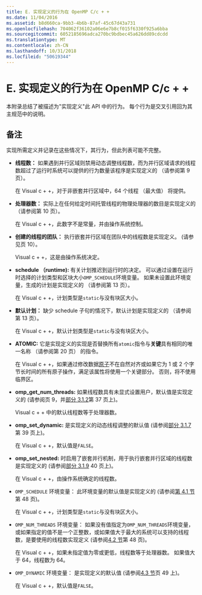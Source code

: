 ```yaml
---
title: E. 实现定义的行为在 OpenMP C/c + +
ms.date: 11/04/2016
ms.assetid: b8d660ca-9bb3-4b6b-87af-45c67d43a731
ms.openlocfilehash: 704062f36102a06e6e7b8cf015f6330f925a6bba
ms.sourcegitcommit: 6052185696adca270bc9bdbec45a626dd89cdcdd
ms.translationtype: MT
ms.contentlocale: zh-CN
ms.lasthandoff: 10/31/2018
ms.locfileid: "50619344"
---
```

# <a name="e-implementation-defined-behaviors-in-openmp-cc"></a>E. 实现定义的行为在 OpenMP C/c + +

本附录总结了被描述为"实现定义"此 API 中的行为。  每个行为是交叉引用回为其主规范中的说明。

## <a name="remarks"></a>备注

实现所需定义并记录在这些情况下，其行为，但此列表可能不完整。

- **线程数：** 如果遇到并行区域则禁用动态调整线程数，而为并行区域请求的线程数超过了运行时系统可以提供的行为数量该程序是实现定义的 （请参阅第 9 页）。

   在 Visual c + +，对于非嵌套并行区域中，64 个线程 （最大值） 将提供。

- **处理器数：** 实际上在任何给定时间托管线程的物理处理器的数目是实现定义的 （请参阅第 10 页）。

   在 Visual c + +，此数字不是常量，并由操作系统控制。

- **创建的线程的团队：** 执行嵌套并行区域在团队中的线程数是实现定义。 (请参见页 10）。

   Visual c + +，这是由操作系统决定。

- **schedule （runtime):** 有关计划推迟到运行时的决定。 可以通过设置在运行时选择的计划类型和区块大小`OMP_SCHEDULE`环境变量。 如果未设置此环境变量，生成的计划是实现定义的 （请参阅第 13 页）。

   在 Visual c + +，计划类型是`static`与没有块区大小。

- **默认计划：** 缺少 schedule 子句的情况下，默认计划是实现定义的 （请参阅第 13 页）。

   在 Visual c + +，默认计划类型是`static`与没有块区大小。

- **ATOMIC:** 它是实现定义的实现是否替换所有`atomic`指令与**关键**具有相同的唯一名称 （请参阅第 20 页） 的指令。

   在 Visual c + +，如果通过修改数据[原子](../../parallel/openmp/reference/atomic.md)不在自然对齐或如果它为 1 或 2 个字节长时间的所有原子操作，满足该属性将使用一个关键部分。 否则，将不使用临界区。

- **omp_get_num_threads:** 如果线程数具有未显式设置用户，默认值是实现定义的 (请参阅页 9，并[部分 3.1.2](../../parallel/openmp/3-1-2-omp-get-num-threads-function.md)第 37 页上)。

   Visual c + + 中的默认线程数等于处理器数。

- **omp_set_dynamic:** 是实现定义的动态线程调整的默认值 (请参阅[部分 3.1.7](../../parallel/openmp/3-1-7-omp-set-dynamic-function.md)第 39 页上)。

   在 Visual c + +，默认值是`FALSE`。

- **omp_set_nested:** 时启用了嵌套并行机制，用于执行嵌套并行区域的线程数是实现定义的 (请参阅[部分 3.1.9](../../parallel/openmp/3-1-9-omp-set-nested-function.md) 40 页上)。

   在 Visual c + +，由操作系统确定的线程数。

- `OMP_SCHEDULE` 环境变量： 此环境变量的默认值是实现定义的 (请参阅[第 4.1 节](../../parallel/openmp/4-1-omp-schedule.md)第 48 页)。

   在 Visual c + +，计划类型是`static`与没有块区大小。

- `OMP_NUM_THREADS` 环境变量： 如果没有值指定为`OMP_NUM_THREADS`环境变量，或如果指定的值不是一个正整数，或如果值大于最大的系统可以支持的线程数，是要使用的线程数实现定义 (请参阅[4.2 节](../../parallel/openmp/4-2-omp-num-threads.md)第 48 页)。

   在 Visual c + +，如果未指定值为零或更低，线程数等于处理器数。  如果值大于 64，线程数为 64。

- `OMP_DYNAMIC` 环境变量： 是实现定义的默认值 (请参阅[4.3 节](../../parallel/openmp/4-3-omp-dynamic.md)页 49 上)。

   在 Visual c + +，默认值是`FALSE`。